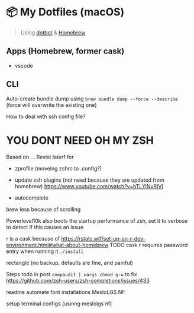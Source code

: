# 📦 My Dotfiles (macOS)

> Using [dotbot](https://github.com/anishathalye/dotbot) & [Homebrew](https://github.com/Homebrew/brew)

## Apps (Homebrew, former cask)

- vscode

## CLI

Auto-create bundle dump using `brew bundle dump --force --describe` (force will overwrite the existing one)

How to deal with ssh config file?

# YOU DONT NEED OH MY ZSH

Based on ...
Revist laterf for

- zprofile (moveing zshrc to .config?)
- update zsh plugins (not need because they are updated from homebrew)
  https://www.youtube.com/watch?v=bTLYiNvRIVI

- autocomplete

brew less because of scrolling

Powerlevel10k also boots the startup performance of zsh, set it to verbose to detect if this causes an issue

r is a cask because of https://rstats.wtf/set-up-an-r-dev-environment.html#what-about-homebrew
TODO cask r requires password entry when running it `./install`

rectangle (no backup, defaults are fine, and painful)

Steps todo in post
`compaudit | xargs chmod g-w` to fix https://github.com/zsh-users/zsh-completions/issues/433

readme automate font installations
MesloLGS NF

setup terminal configs (usinng meslolgs nf)
